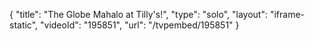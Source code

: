 {
    "title": "The Globe Mahalo at Tilly's!",
    "type": "solo",
    "layout": "iframe-static",
    "videoId": "195851",
    "url": "\/tvpembed\/195851"
}